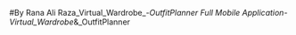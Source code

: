 #By Rana Ali Raza_Virtual_Wardrobe_-_OutfitPlanner Full Mobile Application-
Virtual_Wardrobe_&amp;_OutfitPlanner 
